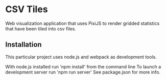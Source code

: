 # CSV Tiles
Web visualization application that uses PixiJS to render gridded statistics that have been tiled into csv files.


## Installation
This particular project uses node.js and webpack as development tools.

With node.js installed run 'npm install' from the command line
To launch a development server run 'npm run server'
See package.json for more info.
